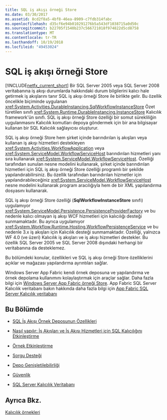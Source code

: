 ```yaml
---
title: SQL iş akışı örneği Store
ms.date: 03/30/2017
ms.assetid: 8cd2f8a5-4bf8-46ea-8909-c7fdb314fabc
ms.openlocfilehash: d35cf6e94b010291276b5a543df1038715a0d50c
ms.sourcegitcommit: b22705f1540b237c566721018f974822d5cd8758
ms.translationtype: MT
ms.contentlocale: tr-TR
ms.lasthandoff: 10/19/2018
ms.locfileid: "49453024"
---
```

# <a name="sql-workflow-instance-store"></a>SQL iş akışı örneği Store
[!INCLUDE[netfx_current_short](../../../includes/netfx-current-short-md.md)] Bir SQL Server 2005 veya SQL Server 2008 veritabanına iş akışı durumlarda hakkındaki durum bilgilerini kalıcı hale getirmek iş akışlarını tanır SQL iş akışı örneği Store ile birlikte gelir. Bu özellik öncelikle biçiminde uygulanan <xref:System.Activities.DurableInstancing.SqlWorkflowInstanceStore> Özet türetilen sınıfı <xref:System.Runtime.DurableInstancing.InstanceStore> Kalıcılık framework'ün sınıfı. SQL iş akışı örneği Store özelliği bir somut sürekliliğin uygulanmasını Kalıcılık komutları depoya göndermek için bir ana bilgisayar kullanan bir SQL Kalıcılık sağlayıcısı oluşturur.  
  
 SQL iş akışı örneği Store hem şirket içinde barındırılan iş akışları veya kullanan iş akışı hizmetleri destekleyen <xref:System.Activities.WorkflowApplication> veya <xref:System.ServiceModel.WorkflowServiceHost> barındırılan hizmetleri yanı sıra kullanarak <xref:System.ServiceModel.WorkflowServiceHost>. Özelliği tarafından sunulan nesne modelini kullanarak, şirket içinde barındırılan hizmetleri için SQL iş akışı örneği Store özelliği programlı bir şekilde yapılandırabilirsiniz. Bu özellik tarafından barındırılan hizmetler için yapılandırabileceğiniz <xref:System.ServiceModel.WorkflowServiceHost> nesne modelini kullanarak program aracılığıyla hem de bir XML yapılandırma dosyasını kullanarak.  
  
 SQL iş akışı örneği Store özelliği (**SqlWorkflowInstanceStore** sınıfı) uygulamıyor <xref:System.ServiceModel.Persistence.PersistenceProviderFactory> ve bu nedenle kalıcı olmayan iş akışı WCF hizmetleri için kalıcılığı desteği sunmamaktadır. Bu ayrıca uygulamıyor <xref:System.Workflow.Runtime.Hosting.WorkflowPersistenceService> ve bu nedenle 3.x iş akışları için Kalıcılık desteği sunmamaktadır. Özelliği, yalnızca WF 4.0 (ve üzeri) Kalıcılık iş akışları ve iş akışı hizmetleri destekler. Bu özellik SQL Server 2005 ve SQL Server 2008 dışındaki herhangi bir veritabanına da desteklemez.  
  
 Bu bölümdeki konular, özellikleri ve SQL iş akışı örneği Store özelliklerini açıklar ve mağazası yapılandırma ayrıntıları sağlar.  
  
 Windows Server App Fabric kendi örnek deposuna ve yapılandırma ve örnek depolama kullanımını kolaylaştırmak için araçlar sağlar. Daha fazla bilgi için [Windows Server App Fabric örneği Store](https://go.microsoft.com/fwlink/?LinkId=201201). App Fabric SQL Server Kalıcılık veritabanı bakın hakkında daha fazla bilgi için [App Fabric SQL Server Kalıcılık veritabanı](https://go.microsoft.com/fwlink/?LinkId=201202)  
  
## <a name="in-this-section"></a>Bu Bölümde  
  
-   [SQL İş Akışı Örnek Deposunun Özellikleri](../../../docs/framework/windows-workflow-foundation/properties-of-sql-workflow-instance-store.md)  
  
-   [Nasıl yapılır: İş Akışları ve İş Akışı Hizmetleri için SQL Kalıcılığını Etkinleştirme](../../../docs/framework/windows-workflow-foundation/how-to-enable-sql-persistence-for-workflows-and-workflow-services.md)  
  
-   [Örnek Etkinleştirme](../../../docs/framework/windows-workflow-foundation/instance-activation.md)  
  
-   [Sorgu Desteği](../../../docs/framework/windows-workflow-foundation/support-for-queries.md)  
  
-   [Depo Genişletilebilirliği](../../../docs/framework/windows-workflow-foundation/store-extensibility.md)  
  
-   [Güvenlik](../../../docs/framework/windows-workflow-foundation/security.md)  
  
-   [SQL Server Kalıcılık Veritabanı](../../../docs/framework/windows-workflow-foundation/sql-server-persistence-database.md)  
  
## <a name="see-also"></a>Ayrıca Bkz.  
 [Kalıcılık örnekleri](https://go.microsoft.com/fwlink/?LinkID=177735)
